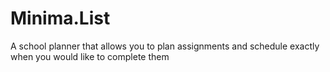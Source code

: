 # Minima.List
A school planner that allows you to plan assignments and schedule exactly when you would like to complete them
